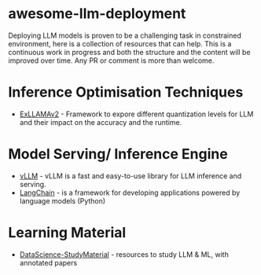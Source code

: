 # awesome-llm-deployment
Deploying LLM models is proven to be a challenging task in constrained environment, here is a collection of resources that can help.
This is a continuous work in progress and both the structure and the content will be improved over time. Any PR or comment is more than welcome.

# Inference Optimisation Techniques
- [ExLLAMAv2](https://github.com/turboderp/exllamav2) - Framework to expore different quantization levels for LLM and their impact on the accuracy and the runtime.

# Model Serving/ Inference Engine
- [vLLM](https://github.com/vllm-project/vllm) - vLLM is a fast and easy-to-use library for LLM inference and serving.
- [LangChain](https://python.langchain.com/docs/get_started/introduction) - is a framework for developing applications powered by language models (Python)

# Learning Material
- [DataScience-StudyMaterial](https://github.com/deshwalmahesh/DataScience-StudyMaterial/tree/main) - resources to study LLM & ML, with annotated papers

